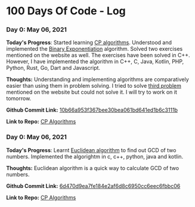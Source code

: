 # 100 Days Of Code - Log

### Day 0: May 06, 2021

**Today's Progress**: Started learning [CP algorithms](https://cp-algorithms.com/). Understood and implemented the [Binary Exponentiation](https://cp-algorithms.com/algebra/binary-exp.html) algorithm. Solved two exercises mentioned on the website as well. The exercises have been solved in C++. However, I have implemented the algorithm in C++, C, Java, Kotlin, PHP, Python, Rust, Go, Dart and Javascript.

**Thoughts:** Understanding and implementing algorithms are comparatively easier than using them in problem solving. I tried to solve [third problem](https://onlinejudge.org/index.php?option=onlinejudge&page=show_problem&problem=1970) mentioned on the website but could not solve it. I will try to work on it tomorrow.

**Github Commit Link:** [10b66a953f367bee30bea061bd641ed1b6c3111b](https://github.com/guttume/cp-algorithms/commit/10b66a953f367bee30bea061bd641ed1b6c3111b)

**Link to Repo:** [CP Algorithms](https://github.com/guttume/cp-algorithms)

### Day 0: May 06, 2021

**Today's Progress**: Learnt [Euclidean algorithm](https://cp-algorithms.com/algebra/euclid-algorithm.html) to find out GCD of two numbers. Implemented the algorightm in c, c++, python, java and kotlin.

**Thoughts:** Euclidean algorithm is a quick way to calculate GCD of two numbers.

**Github Commit Link:** [6d470d9ea7fe184e2af6d8c6950cc6eec6fbbc06](https://github.com/guttume/cp-algorithms/commit/6d470d9ea7fe184e2af6d8c6950cc6eec6fbbc06)

**Link to Repo:** [CP Algorithms](https://github.com/guttume/cp-algorithms)
